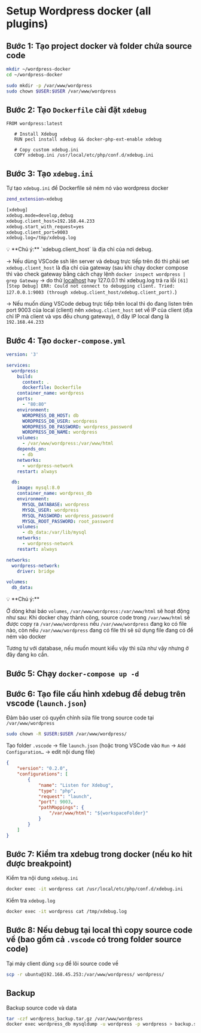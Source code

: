 # Setup Wordpress docker (all plugins)

## Bước 1: Tạo project docker và folder chứa source code

```bash
mkdir ~/wordpress-docker
cd ~/wordpress-docker

sudo mkdir -p /var/www/wordpress
sudo chown $USER:$USER /var/www/wordpress
```

## Bước 2: Tạo `Dockerfile` cài đặt `xdebug`

```docker
FROM wordpress:latest

   # Install Xdebug
   RUN pecl install xdebug && docker-php-ext-enable xdebug

   # Copy custom xdebug.ini
   COPY xdebug.ini /usr/local/etc/php/conf.d/xdebug.ini
```

## Bước 3: Tạo `xdebug.ini`

Tự tạo `xdebug.ini` để Dockerfile sẽ ném nó vào wordpress docker

```bash
zend_extension=xdebug

[xdebug]
xdebug.mode=develop,debug
xdebug.client_host=192.168.44.233
xdebug.start_with_request=yes
xdebug.client_port=9003
xdebug.log=/tmp/xdebug.log
```

<aside>
💡
**Chú ý:**
`xdebug.client_host` là địa chỉ của nơi debug.

→ Nếu dùng VSCode ssh lên server và debug trực tiếp trên đó thì phải set `xdebug.client_host` là địa chỉ của gateway (sau khi chạy docker compose thì vào check gateway bằng cách chạy lệnh `docker inspect wordpress | grep Gateway` → do thử [localhost](http://localhost) hay 127.0.0.1 thì xdebug.log trả ra lỗi `[61] [Step Debug] ERR: Could not connect to debugging client. Tried: 127.0.0.1:9003 (through xdebug.client_host/xdebug.client_port).`)

→ Nếu muốn dùng VSCode debug trực tiếp trên local thì do đang listen trên port 9003 của local (client) nên `xdebug.client_host` set về IP của client (địa chỉ IP mà client và vps đều chung gateway), ở đây IP local đang là `192.168.44.233`

</aside>

## Bước 4: Tạo `docker-compose.yml`

```yaml
version: '3'

services:
  wordpress:
    build:
      context: .
      dockerfile: Dockerfile
    container_name: wordpress
    ports:
      - "80:80"
    environment:
      WORDPRESS_DB_HOST: db
      WORDPRESS_DB_USER: wordpress
      WORDPRESS_DB_PASSWORD: wordpress_password
      WORDPRESS_DB_NAME: wordpress
    volumes:
      - /var/www/wordpress:/var/www/html
    depends_on:
      - db
    networks:
      - wordpress-network
    restart: always

  db:
    image: mysql:8.0
    container_name: wordpress_db
    environment:
      MYSQL_DATABASE: wordpress
      MYSQL_USER: wordpress
      MYSQL_PASSWORD: wordpress_password
      MYSQL_ROOT_PASSWORD: root_password
    volumes:
      - db_data:/var/lib/mysql
    networks:
      - wordpress-network
    restart: always

networks:
  wordpress-network:
    driver: bridge

volumes:
  db_data:
```

<aside>
💡
**Chú ý:**

Ở dòng khai báo `volumes`, `/var/www/wordpress:/var/www/html` sẽ hoạt động như sau: Khi docker chạy thành công, source code trong `/var/www/html` sẽ được copy ra `/var/www/wordpress` nếu `/var/www/wordpress` đang ko có file nào, còn nếu `/var/www/wordpress` đang có file thì sẽ sử dụng file đang có để ném vào docker

Tương tự với database, nếu muốn mount kiểu vậy thì sửa như vậy nhưng ở đây đang ko cần.

</aside>

## Bước 5: Chạy `docker-compose up -d`
## Bước 6: Tạo file cấu hình xdebug để debug trên vscode (`launch.json`)

Đảm bảo user có quyền chỉnh sửa file trong source code tại `/var/www/wordpress`

```bash
sudo chown -R $USER:$USER /var/www/wordpress/
```

Tạo folder `.vscode` → file `launch.json` (hoặc trong VSCode vào `Run` → `Add Configuration…` → edit nội dung file)

```json
{
    "version": "0.2.0",
    "configurations": [
        {
            "name": "Listen for Xdebug",
            "type": "php",
            "request": "launch",
            "port": 9003,
            "pathMappings": {
                "/var/www/html": "${workspaceFolder}"
            }
        }
    ]
}
```

## Bước 7: Kiểm tra xdebug trong docker (nếu ko hit được breakpoint)

Kiểm tra nội dung `xdebug.ini`

```bash
docker exec -it wordpress cat /usr/local/etc/php/conf.d/xdebug.ini
```

Kiểm tra `xdebug.log`

```bash
docker exec -it wordpress cat /tmp/xdebug.log
```

## Bước 8: Nếu debug tại local thì copy source code về (bao gồm cả `.vscode` có trong folder source code)

Tại máy client dùng `scp` để lôi source code về

```bash
scp -r ubuntu@192.168.45.253:/var/www/wordpress/ wordpress/
```

## Backup

Backup source code và data

```bash
tar -czf wordpress_backup.tar.gz /var/www/wordpress
docker exec wordpress_db mysqldump -u wordpress -p wordpress > backup.sql
```
